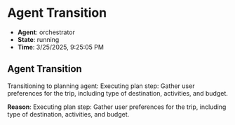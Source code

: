 # Agent Transition

- **Agent**: orchestrator
- **State**: running
- **Time**: 3/25/2025, 9:25:05 PM

## Agent Transition

Transitioning to planning agent: Executing plan step: Gather user preferences for the trip, including type of destination, activities, and budget.

**Reason**: Executing plan step: Gather user preferences for the trip, including type of destination, activities, and budget.

